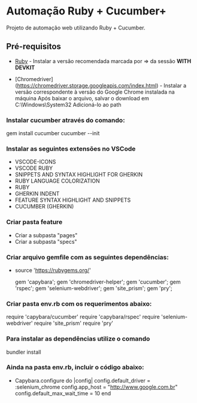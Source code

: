 # Automação Ruby + Cucumber+

Projeto de automação web utilizando Ruby + Cucumber.

## Pré-requisitos

* [Ruby](https://rubyinstaller.org/downloads/) - Instalar a versão recomendada marcada por => da sessão <b>WITH DEVKIT</b>

* [Chromedriver] (https://chromedriver.storage.googleapis.com/index.html) - Instalar a versão correspondente à versão do Google Chrome instalada na máquina
 Após baixar o arquivo, salvar o download em C:\Windows\System32
 Adicioná-lo ao path

### Instalar cucumber através do comando:
 gem install cucumber
 cucumber --init

### Instalar as seguintes extensões no VSCode
 - VSCODE-ICONS
 - VSCODE RUBY
 - SNIPPETS AND SYNTAX HIGHLIGHT FOR GHERKIN
 - RUBY LANGUAGE COLORIZATION
 - RUBY
 - GHERKIN INDENT
 - FEATURE SYNTAX HIGHLIGHT AND SNIPPETS
 - CUCUMBER (GHERKIN)

### Criar pasta feature
 * Criar a subpasta "pages"
 * Criar a subpasta "specs"


### Criar arquivo gemfile com as seguintes dependências:
 * source 'https://rubygems.org/'

   gem 'capybara';
   gem 'chromedriver-helper';
   gem 'cucumber';
   gem 'rspec';
   gem 'selenium-webdriver';
   gem 'site_prism';
   gem 'pry';

### Criar pasta env.rb com os requerimentos abaixo:
  require 'capybara/cucumber' 
  require 'capybara/rspec'
  require 'selenium-webdriver'
  require 'site_prism'
  require 'pry'

### Para instalar as dependências utilize o comando
 bundler install

### Ainda na pasta env.rb, incluir o código abaixo:
* Capybara.configure do |config|
    config.default_driver = :selenium_chrome
    config.app_host = "http://www.google.com.br"
    config.default_max_wait_time = 10
end









